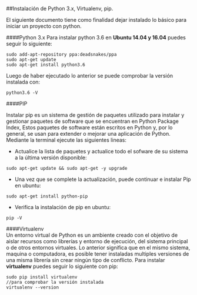 ##Instalación de Python 3.x, Virtualenv, pip.

El siguiente documento tiene como finalidad dejar instalado lo básico para iniciar un proyecto con python.  

####Python 3.x
Para instalar python 3.6 en **Ubuntu 14.04 y 16.04** puedes seguir lo siguiente:  

~~~
sudo add-apt-repository ppa:deadsnakes/ppa
sudo apt-get update
sudo apt-get install python3.6
~~~  
Luego de haber ejecutado lo anterior se puede comprobar la versión instalada con:  
~~~
python3.6 -V
~~~  
  

####PIP  

Instalar pip es un sistema de gestión de paquetes utilizado para instalar y gestionar paquetes de software que se encuentran en Python Package Index, Estos paquetes de software están escritos en Python y, por lo general, se usan para extender o mejorar una aplicación de Python.  
Mediante la terminal ejecute las siguientes lineas:  

- Actualice la lista de paquetes y actualice todo el sofware de su sistema a la última versión disponible:
~~~
sudo apt-get update && sudo apt-get -y upgrade
~~~  

- Una vez que se complete la actualización, puede continuar e instalar Pip en ubuntu:  
~~~
sudo apt-get install python-pip
~~~
- Verifica la instalación de pip en ubuntu:  
~~~
pip -V
~~~  
  
####Virtualenv  
Un entorno virtual de Python es un ambiente creado con el objetivo de aislar recursos como librerías y entorno de ejecución, del sistema principal o de otros entornos virtuales. Lo anterior significa que en el mismo sistema, maquina o computadora, es posible tener instaladas multiples versiones de una misma librería sin crear ningún tipo de conflicto.
Para instalar **virtualenv** puedes seguir lo siguiente con pip:  
~~~
sudo pip install virtualenv
//para comprobar la versión instalada
virtualenv --version
~~~